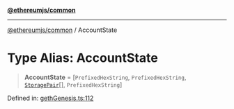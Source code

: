 [**@ethereumjs/common**](../README.md)

***

[@ethereumjs/common](../README.md) / AccountState

# Type Alias: AccountState

> **AccountState** = \[`PrefixedHexString`, `PrefixedHexString`, [`StoragePair`](StoragePair.md)[], `PrefixedHexString`\]

Defined in: [gethGenesis.ts:112](https://github.com/ethereumjs/ethereumjs-monorepo/blob/master/packages/common/src/gethGenesis.ts#L112)
